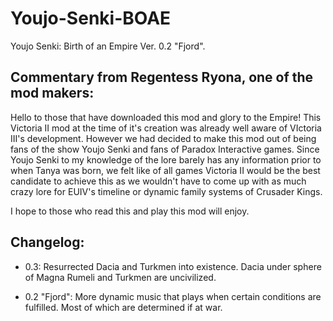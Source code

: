 # Youjo-Senki-BOAE
Youjo Senki: Birth of an Empire Ver. 0.2 "Fjord".

Commentary from Regentess Ryona, one of the mod makers:
---------------------------------------------------------------
Hello to those that have downloaded this mod and glory to the Empire!
This Victoria II mod at the time of it's creation was already well aware of VIctoria III's development. 
However we had decided to make this mod out of being fans of the show Youjo Senki and fans of Paradox Interactive games.
Since Youjo Senki to my knowledge of the lore barely has any information prior to when Tanya was born, we felt like of all games
Victoria II would be the best candidate to achieve this as we wouldn't have to come up with as much crazy lore for EUIV's timeline
or dynamic family systems of Crusader Kings.

I hope to those who read this and play this mod will enjoy.

Changelog:
-----------------------------------------------------------------

  * 0.3:
  Resurrected Dacia and Turkmen into existence. Dacia under sphere of Magna Rumeli and Turkmen are uncivilized.

  * 0.2 "Fjord":
  More dynamic music that plays when certain conditions are fulfilled. Most of which are determined if at war.
